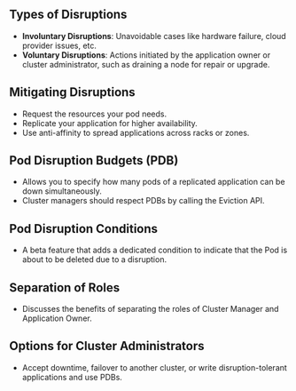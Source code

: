 ## Types of Disruptions
- **Involuntary Disruptions**: Unavoidable cases like hardware failure, cloud provider issues, etc.
- **Voluntary Disruptions**: Actions initiated by the application owner or cluster administrator, such as draining a node for repair or upgrade.


## Mitigating Disruptions
- Request the resources your pod needs.
- Replicate your application for higher availability.
- Use anti-affinity to spread applications across racks or zones.


## Pod Disruption Budgets (PDB)
- Allows you to specify how many pods of a replicated application can be down simultaneously.
- Cluster managers should respect PDBs by calling the Eviction API.


## Pod Disruption Conditions
- A beta feature that adds a dedicated condition to indicate that the Pod is about to be deleted due to a disruption.


## Separation of Roles
- Discusses the benefits of separating the roles of Cluster Manager and Application Owner.


## Options for Cluster Administrators
- Accept downtime, failover to another cluster, or write disruption-tolerant applications and use PDBs.
